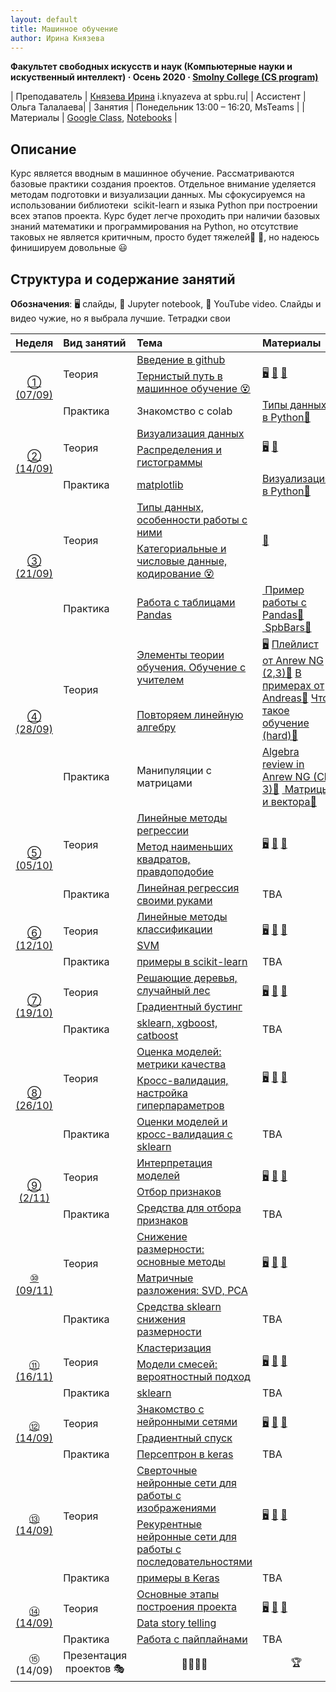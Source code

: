 ```yaml
---
layout: default
title: Машинное обучение
author: Ирина Князева
---
```



**Факультет свободных искусств и наук (Компьютерные науки и искуственный интеллект) · Осень 2020 · [Smolny College (CS program)](https://artesliberales.spbu.ru/en/education/bakalavariat/computer-science-and-artificial-intelligence)**

| Преподаватель | [Князева Ирина](https://artesliberales.spbu.ru/ru/faculty/personalii/knyazeva ) i.knyazeva at spbu.ru|
| Ассистент | Ольга Талалаева| 
| Занятия   | Понедельник 13:00 – 16:20,  MsTeams |
| Материалы   | [Google Class](https://classroom.google.com/c/MTU4NDk0MTQwMDg2), [Notebooks](https://github.com/iknyazeva/ML2020/tree/master/assignments) |


## Описание

Курс является вводным в машинное обучение. Рассматриваются базовые практики создания проектов. Отдельное внимание уделяется методам подготовки и визуализации данных. Мы сфокусируемся на использовании библиотеки  scikit-learn и языка Python при построении всех этапов проекта. Курс будет легче проходить при наличии базовых знаний математики и программирования на Python, но отсутствие таковых не является критичным, просто будет тяжелей🤔 🤯, но надеюсь финишируем довольные 😃 


## Структура и содержание занятий

**Обозначения**: 🖥 слайды, 📓 Jupyter notebook, 🎥 YouTube video. Слайды и видео чужие, но я выбрала лучшие. Тетрадки свои


<table>
<!-- =============================== HEADER ================================ -->
  <thead>
    <tr>
      <th>Неделя </th>
      <th align="left">Вид занятий</th>
      <th align="left">Тема</th>
      <th align="left">Материалы</th>
    </tr>
  </thead>
  <tbody>
<!-- =============================== WEEK 1 ================================ -->
    <tr>
      <td rowspan="3" align="center"><a href="week01/01">① (07/09)</a></td>
      <td rowspan="2">Теория</td>
      <td><a href="week01/01-1">Введение в github</a></td>
      <td rowspan="2">
        <a href="https://amueller.github.io/COMS4995-s19/slides/aml-02-python-git-testing/">🖥️</a>
        <a href="https://youtu.be/EPVwnG-n4B0">🎥</a> 
        <a href="https://youtu.be/pHiMN_gy9mk">🎥</a> 
      </td>
    </tr>
    <tr><td><a href="week01/01-2"> Тернистый путь в машинное обучение 😵</a></td></tr>
    <tr>
      <td rowspan="1">Практика</td>
      <td>Знакомство с colab</td>
      <td>
        <a href="https://colab.research.google.com/drive/1A696xnGuUNRVzMvT_sWwjrNO2jJjrCS9?usp=sharing">Типы данных в Python📓</a>
      </td>
    </tr>
<!-- =============================== WEEK 2 ================================ -->
    <tr>
      <td rowspan="3" align="center"><a href="week02/02">② (14/09)</a></td>
      <td rowspan="2">Теория</td>
      <td><a href="week01/01-1">Визуализация данных</a></td>
      <td rowspan="2">
        <a href="https://amueller.github.io/COMS4995-s19/slides/aml-03-matplotlib/">🖥️</a>
        <a href="https://youtu.be/O2zXpQmij_c">🎥</a>
      </td>
    </tr>
    <tr><td><a href="week01/01-2">  Распределения и гистограммы</a></td></tr>
    <tr>
      <td rowspan="1">Практика</td>
      <td><a href="en/week01/01-3">matplotlib</a></td>
      <td>
        <a href="https://colab.research.google.com/drive/1v3nd-31ycQtHIOd34-Nop1wimPjVcd_X?usp=sharing">Визуализация в Python📓</a>
      </td>
    </tr>
    <!-- =============================== WEEK3 ================================ -->
    <tr>
      <td rowspan="3" align="center"><a href="week03/01">③ (21/09)</a></td>
      <td rowspan="2">Теория</td>
      <td><a href="week03/02">Типы данных, особенности работы с ними  </a></td>
      <td rowspan="2">
        <a href="https://www.datacamp.com/">🎥</a>
      </td>
    </tr>
    <tr><td><a href="week03/03">  Категориальные и числовые данные, кодирование 😵</a></td></tr>
    <tr>
      <td rowspan="1">Практика</td>
      <td><a href="en/week03/04">Работа с таблицами Pandas</a></td>
      <td>
        <a href="https://colab.research.google.com/drive/1f1ELMr3Cnn-4vZ3BrizYs5yzbLv7zFdT?usp=sharing"> Пример работы с Pandas📓</a>
        <a href="https://colab.research.google.com/drive/1qouQItx6PYM1U6FAlMr5y2JGFucS5oNf?usp=sharing"> SpbBars📓</a>
      </td>
    </tr>
    <!-- =============================== WEEK 4 ================================ -->
    <tr>
      <td rowspan="3" align="center"><a href="week04/01">④ (28/09)</a></td>
      <td rowspan="2">Теория</td>
      <td><a href="week04/02">Элементы теории обучения. Обучение с учителем</a></td>
      <td rowspan="2">
        <a href="https://amueller.github.io/COMS4995-s19/slides/aml-04-supervised-learning">🖥️</a> 
        <a href="https://www.youtube.com/playlist?list=PLLssT5z_DsK-h9vYZkQkYNWcItqhlRJLN">Плейлист от Anrew NG (2,3)🎥</a>
        <a href="https://youtu.be/MEEWqrJEtTg">В примерах от Andreas🎥</a>
        <a href="https://youtu.be/RflfnCsgNyI">Что такое обучение (hard)🎥</a>
      </td>
    </tr>
    <tr><td><a href="week04/03"> Повторяем линейную алгебру </a></td></tr>
    <tr>
      <td rowspan="1">Практика</td>
      <td><a href="en/week04/03"></a>Манипуляции с матрицами</td>
      <td>
        <a href="https://www.youtube.com/playlist?list=PLLssT5z_DsK-h9vYZkQkYNWcItqhlRJLN">Algebra review in Anrew NG (Ch 3)🎥</a>
        <a href="https://colab.research.google.com/drive/1JtZWAqEnoiGoC-yE-XsWGweJiwT0LdsP?usp=sharing"> Матрицы и вектора📓</a>
      </td>
    </tr>
    <!-- =============================== WEEK 5 ================================ -->
    <tr>
      <td rowspan="3" align="center"><a href="week02/02">⑤ (05/10)</a></td>
      <td rowspan="2">Теория</td>
      <td><a href="week01/01-1">Линейные методы регрессии</a></td>
      <td rowspan="2">
        <a href="https://habr.com/ru/company/ods/blog/323890/">🖥️</a> <a href="https://youtu.be/hpqrDUuk7HY">🎥</a>
        <a href="https://youtu.be/RflfnCsgNyI">🎥</a>
      </td>
    </tr>
    <tr><td><a href="week01/01-2"> Метод наименьших квадратов, правдоподобие</a></td></tr>
    <tr>
      <td rowspan="1">Практика</td>
      <td><a href="en/week01/01-3">Линейная регрессия своими руками</a></td>
      <td>
TBA
      </td>
    </tr>
    <!-- =============================== WEEK 6 ================================ -->
    <tr>
      <td rowspan="3" align="center"><a href="week02/02">⑥ (12/10)</a></td>
      <td rowspan="2">Теория</td>
      <td><a href="week01/01-1">Линейные методы классификации</a></td>
      <td rowspan="2">
        <a href="https://www.vision.rwth-aachen.de/media/course/SS/2019/computer-vision/cv19-part02-image-processing.pdf">🖥️</a> <a href="https://youtu.be/hpqrDUuk7HY">🎥</a>
        <a href="https://youtu.be/5xdbJ7z4Nrc">🎥</a>
      </td>
    </tr>
    <tr><td><a href="week01/01-2">  SVM </a></td></tr>
    <tr>
      <td rowspan="1">Практика</td>
      <td><a href="en/week01/01-3">примеры в scikit-learn</a></td>
      <td>
TBA
      </td>
    </tr>
    <!-- =============================== WEEK 7 ================================ -->
    <tr>
      <td rowspan="3" align="center"><a href="week02/02">⑦  (19/10)</a></td>
      <td rowspan="2">Теория</td>
      <td><a href="week01/01-1">Решающие деревья, случайный лес</a></td>
      <td rowspan="2">
        <a href="https://www.vision.rwth-aachen.de/media/course/SS/2019/computer-vision/cv19-part02-image-processing.pdf">🖥️</a> <a href="https://youtu.be/hpqrDUuk7HY">🎥</a>
        <a href="https://youtu.be/5xdbJ7z4Nrc">🎥</a>
      </td>
    </tr>
    <tr><td><a href="week01/01-2"> Градиентный бустинг</a></td></tr>
    <tr>
      <td rowspan="1">Практика</td>
      <td><a href="en/week01/01-3">sklearn,  xgboost, catboost</a></td>
      <td>
TBA
      </td>
    </tr>
    <!-- =============================== WEEK 8 ================================ -->
    <tr>
      <td rowspan="3" align="center"><a href="week02/02">⑧ (26/10)</a></td>
      <td rowspan="2">Теория</td>
      <td><a href="week01/01-1">Оценка моделей: метрики качества</a></td>
      <td rowspan="2">
        <a href="https://www.vision.rwth-aachen.de/media/course/SS/2019/computer-vision/cv19-part02-image-processing.pdf">🖥️</a> <a href="https://youtu.be/hpqrDUuk7HY">🎥</a>
        <a href="https://youtu.be/5xdbJ7z4Nrc">🎥</a>
      </td>
    </tr>
    <tr><td><a href="week01/01-2">  Кросс-валидация, настройка гиперпараметров </a></td></tr>
    <tr>
      <td rowspan="1">Практика</td>
      <td><a href="en/week01/01-3">Оценки моделей и кросс-валидация с sklearn</a></td>
      <td>
TBA
      </td>
    </tr>
    <!-- =============================== WEEK 9 ================================ -->
    <tr>
      <td rowspan="3" align="center"><a href="week02/02">⑨ (2/11)</a></td>
      <td rowspan="2">Теория</td>
      <td><a href="week01/01-1">Интерпретация моделей</a></td>
      <td rowspan="2">
        <a href="https://www.vision.rwth-aachen.de/media/course/SS/2019/computer-vision/cv19-part02-image-processing.pdf">🖥️</a> <a href="https://youtu.be/hpqrDUuk7HY">🎥</a>
        <a href="https://youtu.be/5xdbJ7z4Nrc">🎥</a>
      </td>
    </tr>
    <tr><td><a href="week01/01-2">  Отбор признаков</a></td></tr>
    <tr>
      <td rowspan="1">Практика</td>
      <td><a href="en/week01/01-3">Средства для отбора признаков</a></td>
      <td>
TBA
      </td>
    </tr>
    <!-- =============================== WEEK 10 ================================ -->
    <tr>
      <td rowspan="3" align="center"><a href="week02/02">⑩ (09/11)</a></td>
      <td rowspan="2">Теория</td>
      <td><a href="week01/01-1">Снижение размерности: основные методы</a></td>
      <td rowspan="2">
        <a href="https://www.vision.rwth-aachen.de/media/course/SS/2019/computer-vision/cv19-part02-image-processing.pdf">🖥️</a> <a href="https://youtu.be/hpqrDUuk7HY">🎥</a>
        <a href="https://youtu.be/5xdbJ7z4Nrc">🎥</a>
      </td>
    </tr>
    <tr><td><a href="week01/01-2">  Матричные разложения: SVD, PCA </a></td></tr>
    <tr>
      <td rowspan="1">Практика</td>
      <td><a href="en/week01/01-3">Средства sklearn снижения размерности</a></td>
      <td>
TBA
      </td>
    </tr>
     <!-- =============================== WEEK 11 ================================ -->
    <tr>
      <td rowspan="3" align="center"><a href="week02/02">⑪ (16/11)</a></td>
      <td rowspan="2">Теория</td>
      <td><a href="week01/01-1">Кластеризация</a></td>
      <td rowspan="2">
        <a href="https://www.vision.rwth-aachen.de/media/course/SS/2019/computer-vision/cv19-part02-image-processing.pdf">🖥️</a> <a href="https://youtu.be/hpqrDUuk7HY">🎥</a>
        <a href="https://youtu.be/5xdbJ7z4Nrc">🎥</a>
      </td>
    </tr>
    <tr><td><a href="week01/01-2">  Модели смесей: вероятностный подход</a></td></tr>
    <tr>
      <td rowspan="1">Практика</td>
      <td><a href="en/week01/01-3">sklearn</a></td>
      <td>
TBA
      </td>
    </tr>
 <!-- =============================== WEEK 12 ================================ -->
    <tr>
      <td rowspan="3" align="center"><a href="week02/02">⑫ (14/09)</a></td>
      <td rowspan="2">Теория</td>
      <td><a href="week01/01-1">Знакомство с нейронными сетями</a></td>
      <td rowspan="2">
        <a href="https://www.vision.rwth-aachen.de/media/course/SS/2019/computer-vision/cv19-part02-image-processing.pdf">🖥️</a> <a href="https://youtu.be/hpqrDUuk7HY">🎥</a>
        <a href="https://youtu.be/5xdbJ7z4Nrc">🎥</a>
      </td>
    </tr>
    <tr><td><a href="week01/01-2">  Градиентный спуск</a></td></tr>
    <tr>
      <td rowspan="1">Практика</td>
      <td><a href="en/week01/01-3">Персептрон в keras</a></td>
      <td>
TBA
      </td>
    </tr>
 <!-- =============================== WEEK 13 ================================ -->
    <tr>
      <td rowspan="3" align="center"><a href="week02/02">⑬ (14/09)</a></td>
      <td rowspan="2">Теория</td>
      <td><a href="week01/01-1">Сверточные нейронные сети для работы с изображениями</a></td>
      <td rowspan="2">
        <a href="https://www.vision.rwth-aachen.de/media/course/SS/2019/computer-vision/cv19-part02-image-processing.pdf">🖥️</a> <a href="https://youtu.be/hpqrDUuk7HY">🎥</a>
        <a href="https://youtu.be/5xdbJ7z4Nrc">🎥</a>
      </td>
    </tr>
    <tr><td><a href="week01/01-2"> Рекурентные нейронные сети для работы с последовательностями</a></td></tr>
    <tr>
      <td rowspan="1">Практика</td>
      <td><a href="en/week01/01-3">примеры в Keras</a></td>
      <td>
TBA
      </td>
    </tr>
 <!-- =============================== WEEK 14 ================================ -->
    <tr>
      <td rowspan="3" align="center"><a href="week02/02">⑭ (14/09)</a></td>
      <td rowspan="2">Теория</td>
      <td><a href="week01/01-1">Основные этапы построения проекта</a></td>
      <td rowspan="2">
        <a href="https://www.vision.rwth-aachen.de/media/course/SS/2019/computer-vision/cv19-part02-image-processing.pdf">🖥️</a> <a href="https://youtu.be/hpqrDUuk7HY">🎥</a>
        <a href="https://youtu.be/5xdbJ7z4Nrc">🎥</a>
      </td>
    </tr>
    <tr><td><a href="week01/01-2"> Data story telling</a></td></tr>
    <tr>
      <td rowspan="1">Практика</td>
      <td><a href="en/week01/01-3">Работа с пайплайнами</a></td>
      <td>
TBA
      </td>
    </tr>
  <!-- =============================== WEEK 14 ================================ -->
  <tr>
    <td rowspan="3" align="center">⑮ (14/09)</td><td rowspan="3" align="center">Презентация проектов  🎭</td><td rowspan="3" align="center">🧑‍🎓👩‍🎓</td><td rowspan="3" align="center">🏆</td>
  </tr>
  </tbody>
</table>

